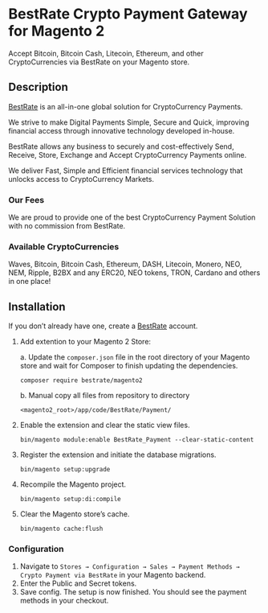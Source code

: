 # BestRate Crypto Payment Gateway for Magento 2

Accept Bitcoin, Bitcoin Cash, Litecoin, Ethereum, and other CryptoCurrencies via BestRate on your Magento store.

## Description

[BestRate](https://bestrate.org/) is an all-in-one global solution for CryptoCurrency Payments.

We strive to make Digital Payments Simple, Secure and Quick, improving financial access through innovative technology developed in-house.

BestRate allows any business to securely and cost-effectively Send, Receive, Store, Exchange and Accept CryptoCurrency Payments online.

We deliver Fast, Simple and Efficient financial services technology that unlocks access to CryptoCurrency Markets.

### Our Fees

We are proud to provide one of the best CryptoCurrency Payment Solution with no commission from BestRate.

### Available CryptoCurrencies

Waves, Bitcoin, Bitcoin Cash, Ethereum, DASH, Litecoin, Monero, NEO, NEM, Ripple, B2BX and any ERC20, NEO tokens, TRON, Cardano and others in one place!

## Installation

If you don’t already have one, create a [BestRate](https://bestrate.org/) account.

1. Add extention to your Magento 2 Store:

    a. Update the `composer.json` file in the root directory of your Magento store and wait for Composer to finish updating the dependencies.
    ```
    composer require bestrate/magento2
    ```
    b. Manual copy all files from repository to directory
    ```
    <magento2_root>/app/code/BestRate/Payment/
    ```
2. Enable the extension and clear the static view files.
    ```
    bin/magento module:enable BestRate_Payment --clear-static-content
    ```
3. Register the extension and initiate the database migrations.
    ```
    bin/magento setup:upgrade
    ```
4. Recompile the Magento project. 
    ```
    bin/magento setup:di:compile
    ```
5. Clear the Magento store’s cache.
    ```
    bin/magento cache:flush
    ```

### Configuration

1. Navigate to `Stores → Configuration → Sales → Payment Methods → Crypto Payment via BestRate` in your Magento backend.
2. Enter the Public and Secret tokens.
3. Save config. The setup is now finished. You should see the payment methods in your checkout.
